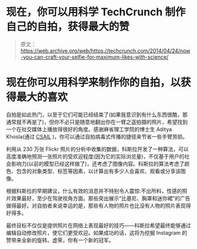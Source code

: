 # 现在，你可以用科学 TechCrunch 制作自己的自拍，获得最大的赞

> 原文：<https://web.archive.org/web/https://techcrunch.com/2014/04/24/now-you-can-craft-your-selfie-for-maximum-likes-with-science/>

# 现在你可以用科学来制作你的自拍，以获得最大的喜欢

自拍是如此热门，以至于它们可能已经结束了(如果我意识到有什么东西很酷，那通常就不再是了)，但你不必只是随意地翻出你在一臂之遥拍摄的照片，希望找到一个在社交媒体上播放得很好的角度。感谢麻省理工学院的博士生 Aditya Khosla(通过 [CSAIL](https://web.archive.org/web/20221206190713/https://www.csail.mit.edu/node/2228) )，你可以通过自拍病毒式传播的捷径来节省一些手臂劳损。

利用从 230 万张 Flickr 照片的分析中收集的数据，科斯拉开发了一种算法，可以高度准确地预测一张照片的受欢迎程度(因为它的实际浏览量)，不仅基于用户的社会影响力(以前的模型已经这样做了)，还考虑了图像内容。科斯拉的算法考虑了颜色、包含的对象类型、标签等因素，以计算出有多少人会喜欢、观看或分享该图像。

根据科斯拉的早期建议，什么有效的消息并不特别令人震惊:不出所料，性感的照片效果最好，至少在驾驶视角方面。那些突出展示“比基尼、胸罩和迷你裙”的广告做得最好。对自拍者来说幸运的是，那些有人物的照片也比没有人物的照片表现得好得多。

最终目标不仅仅是提供照片在网络上表现最好的技巧——科斯拉希望最终能够通过编辑自动修改照片，使它们更受欢迎。如果成功的话，这将为挖掘 Instagram 的赞带来全新的旋转。虚荣，你有一个新的冠军。